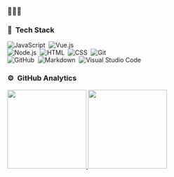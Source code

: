 ### &#x1F47E;&#x1F47E;&#x1F47E;

### &#x1F41B; &nbsp;Tech Stack

![JavaScript](https://img.shields.io/badge/-JavaScript-333333?style=flat&logo=JavaScript)&nbsp;
![Vue.js](https://img.shields.io/badge/-Vue-333333?style=flat&logo=adobe-photoshop)\
![Node.js](https://img.shields.io/badge/-Node.js-333333?style=flat&logo=node.js)&nbsp;
![HTML](https://img.shields.io/badge/-HTML-333333?style=flat&logo=HTML5)&nbsp;
![CSS](https://img.shields.io/badge/-CSS-333333?style=flat&logo=CSS3&logoColor=1572B6)&nbsp;
![Git](https://img.shields.io/badge/-Git-333333?style=flat&logo=git)\
![GitHub](https://img.shields.io/badge/-GitHub-333333?style=flat&logo=github)&nbsp;
![Markdown](https://img.shields.io/badge/-Markdown-333333?style=flat&logo=markdown)&nbsp;
![Visual Studio Code](https://img.shields.io/badge/-Visual%20Studio%20Code-333333?style=flat&logo=visual-studio-code&logoColor=007ACC)&nbsp;


### ⚙ &nbsp;GitHub Analytics

<p align="left">
<a href="https://github.com/GGupzHH">
  <img height="180em" src="https://github-readme-stats.vercel.app/api?bg_color=fffeff,effefe,d7fffe,57c6e1&text_color=31bdc7&title_color=330867&username=ggupzhh&show_icons=true&icon_color=b490ca&hide_border=false"/>

  <img height="180em" src="https://github-readme-stats-eight-theta.vercel.app/api/top-langs/?bg_color=fffeff,effefe,d7fffe,57c6e1&text_color=31bdc7&title_color=330867&username=ggupzhh&show_icons=true&icon_color=b490ca&layout=compact&exclude_lang=java+r&theme=react" />
</a>
